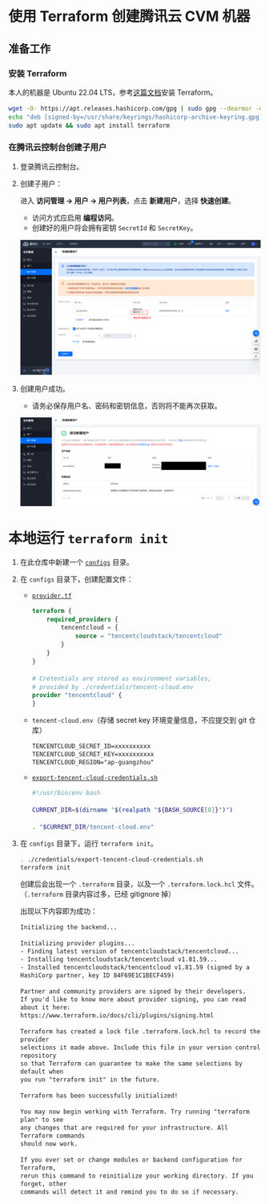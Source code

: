 # 使用 Terraform 创建腾讯云 CVM 机器

## 准备工作

### 安装 Terraform

本人的机器是 Ubuntu 22.04 LTS，参考[这篇文档](https://developer.hashicorp.com/terraform/install)安装 Terraform。

```bash
wget -O- https://apt.releases.hashicorp.com/gpg | sudo gpg --dearmor -o /usr/share/keyrings/hashicorp-archive-keyring.gpg
echo "deb [signed-by=/usr/share/keyrings/hashicorp-archive-keyring.gpg] https://apt.releases.hashicorp.com $(lsb_release -cs) main" | sudo tee /etc/apt/sources.list.d/hashicorp.list
sudo apt update && sudo apt install terraform
```

### 在腾讯云控制台创建子用户

1. 登录腾讯云控制台。
2. 创建子用户：

    进入 **访问管理 → 用户 → 用户列表**，点击 **新建用户**，选择 **快速创建**。

    * 访问方式应启用 **编程访问**。
    * 创建好的用户将会拥有密钥 `SecretId` 和 `SecretKey`。

    ![腾讯云-快速创建用户](../images/tencent-cloud-create-user.png)
3. 创建用户成功。

    * 请务必保存用户名、密码和密钥信息，否则将不能再次获取。

    ![腾讯云-创建用户成功](../images/tencent-cloud-create-user-success.png)

# 本地运行 `terraform init`

1. 在此仓库中新建一个 [`configs`](../configs/) 目录。
2. 在 `configs` 目录下，创建配置文件：

    * [`provider.tf`](../configs/provider.tf)

        ```tf
        terraform {
            required_providers {
                tencentcloud = {
                    source = "tencentcloudstack/tencentcloud"
                }
            }
        }

        # Cretentials are stored as environment variables,
        # provided by ./credentials/tencent-cloud.env
        provider "tencentcloud" {
        }
        ```
    * `tencent-cloud.env`（存储 secret key 环境变量信息，不应提交到 git 仓库）

        ```env
        TENCENTCLOUD_SECRET_ID=xxxxxxxxxx
        TENCENTCLOUD_SECRET_KEY=xxxxxxxxxx
        TENCENTCLOUD_REGION="ap-guangzhou"
        ```
    * [`export-tencent-cloud-credentials.sh`](../configs/credentials/export-tencent-cloud-credentials.sh)

        ```bash
        #!/usr/bin/env bash

        CURRENT_DIR=$(dirname "$(realpath "${BASH_SOURCE[0]}")")

        . "$CURRENT_DIR/tencent-cloud.env"
        ```

3. 在 `configs` 目录下，运行 `terraform init`。

    ```bash
    . ./credentials/export-tencent-cloud-credentials.sh
    terraform init
    ```

    创建后会出现一个 `.terraform` 目录，以及一个 `.terraform.lock.hcl` 文件。（`.terraform` 目录内容过多，已经 gitignore 掉）

    出现以下内容即为成功：

    ```
    Initializing the backend...

    Initializing provider plugins...
    - Finding latest version of tencentcloudstack/tencentcloud...
    - Installing tencentcloudstack/tencentcloud v1.81.59...
    - Installed tencentcloudstack/tencentcloud v1.81.59 (signed by a HashiCorp partner, key ID 84F69E1C1BECF459)

    Partner and community providers are signed by their developers.
    If you'd like to know more about provider signing, you can read about it here:
    https://www.terraform.io/docs/cli/plugins/signing.html

    Terraform has created a lock file .terraform.lock.hcl to record the provider
    selections it made above. Include this file in your version control repository
    so that Terraform can guarantee to make the same selections by default when
    you run "terraform init" in the future.

    Terraform has been successfully initialized!

    You may now begin working with Terraform. Try running "terraform plan" to see
    any changes that are required for your infrastructure. All Terraform commands
    should now work.

    If you ever set or change modules or backend configuration for Terraform,
    rerun this command to reinitialize your working directory. If you forget, other
    commands will detect it and remind you to do so if necessary.
    ```
